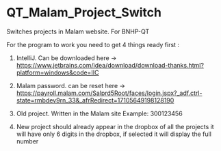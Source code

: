 # QT_Malam_Project_Switch
Switches projects in Malam website. For BNHP-QT

For the program to work you need to get 4 things ready first : 

1. IntelliJ. 
Can be downloaded here -> https://www.jetbrains.com/idea/download/download-thanks.html?platform=windows&code=IIC

2. Malam password.
can be reset here -> https://payroll.malam.com/Salprd5Root/faces/login.jspx?_adf.ctrl-state=rmbdev9rn_33&_afrRedirect=17105649198128190

3. Old project.
Written in the Malam site
Example: 300123456

5. New project
should already appear in the dropbox of all the projects
it will have only 6 digits in the dropbox, if selected it will display the full number
